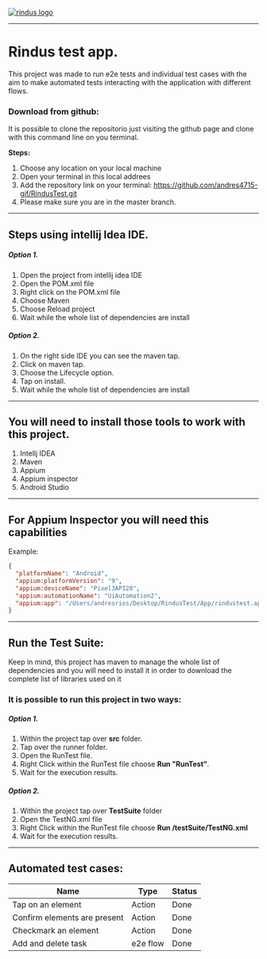 [![rindus logo](https://media-exp1.licdn.com/dms/image/C4E0BAQGcggLVrlH-og/company-logo_200_200/0/1646387619000?e=1666224000&v=beta&t=usSleOj8PEBfoMIB7yKvcKYioZhJcD_efqZfMNvERWw "rindus logo")](https://media-exp1.licdn.com/dms/image/C4E0BAQGcggLVrlH-og/company-logo_200_200/0/1646387619000?e=1666224000&v=beta&t=usSleOj8PEBfoMIB7yKvcKYioZhJcD_efqZfMNvERWw "rindus logo")


------------
# Rindus test app.

This project was made to run e2e tests and individual test cases with the aim to make automated tests interacting with the application with different flows.

### Download from github:

It is possible to clone the repositorio just visiting the github page and clone with this command line on you terminal.

**Steps:**

1. Choose any location on your local machine
2. Open your terminal in this local addrees
3. Add the repository link on your terminal: https://github.com/andres4715-gif/RindusTest.git
4. Please make sure you are in the master branch.

------------

## Steps using intellij Idea IDE.

##### Option 1.

1. Open the project from intellij idea IDE
2. Open the POM.xml file
3. Right click on the POM.xml file
4. Choose Maven
5. Choose Reload project
6. Wait while the whole list of dependencies are install

##### Option 2.

1. On the right side IDE you can see the maven tap.
2. Click on maven tap.
3. Choose the Lifecycle option.
4. Tap on install.
5. Wait while the whole list of dependencies are install

------------

## You will need to install those tools to work with this project.

1. Intellj IDEA
2. Maven
3. Appium
4. Appium inspector
5. Android Studio

------------

## For Appium Inspector you will need this capabilities

Example:

```json
{
  "platformName": "Android",
  "appium:platformVersion": "9",
  "appium:deviceName": "Pixel3API28",
  "appium:automationName": "UiAutomation2",
  "appium:app": "/Users/andresrios/Desktop/RindusTest/App/rindustest.apk"
}
```

------------

## Run the Test Suite:

Keep in mind, this project has maven to manage the whole list of dependencies and you will need to install it in order to download the complete list of libraries used on it

### It is possible to run this project in two ways:

##### Option 1.

1. Within the project tap over **src** folder.
2. Tap over the runner folder.
3. Open the RunTest file.
4. Right Click within the RunTest file choose **Run "RunTest"**.
5. Wait for the execution results.

##### Option 2.

1. Within the project tap over **TestSuite** folder
2. Open the TestNG.xml file
3. Right Click within the RunTest file choose **Run /testSuite/TestNG.xml**
4. Wait for the execution results.

------------

## Automated test cases:

| Name  | Type  | Status  |
| ------------ | ------------ | ------------ |
|Tap on an element | Action |Done|
|Confirm elements are present|Action| Done |
|  Checkmark an element |  Action |  Done |
| Add and delete task  | e2e flow  | Done  |

